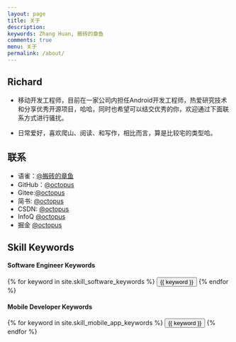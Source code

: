 ```yaml
---
layout: page
title: 关于
description: 
keywords: Zhang Huan, 搬砖的章鱼
comments: true
menu: 关于
permalink: /about/
---
```


## Richard

* 移动开发工程师，目前在一家公司内担任Android开发工程师，热爱研究技术和分享优秀开源项目，哈哈，同时也希望可以结交优秀的你，欢迎通过下面联系方式进行骚扰。

* 日常爱好，喜欢爬山、阅读、和写作，相比而言，算是比较宅的类型哈。

## 联系

* 语雀：[@搬砖的章鱼](https://www.yuque.com/richard-qvk1o)
* GitHub：[@octopus](https://github.com/octopusy)
* Gitee:[@octopus](https://gitee.com/octopusy)
* 简书: [@octopus](https://www.jianshu.com/u/aee1aeb16c02)
* CSDN: [@octopus](https://blog.csdn.net/zhangyang5023637?spm=1010.2135.3001.5113)
* InfoQ [@octopus](https://www.infoq.cn/profile/DE7C13693DB0A5/publish/all)
* 掘金  [@octopus](https://juejin.cn/user/694547076621550/posts)

## Skill Keywords

#### Software Engineer Keywords

<div class="btn-inline">
    {% for keyword in site.skill_software_keywords %}
    <button class="btn btn-outline" type="button">{{ keyword }}</button>
    {% endfor %}
</div>

#### Mobile Developer Keywords

<div class="btn-inline">
    {% for keyword in site.skill_mobile_app_keywords %}
    <button class="btn btn-outline" type="button">{{ keyword }}</button>
    {% endfor %}
</div>

<!--#### Windows Developer Keywords
<div class="btn-inline">
    {% for keyword in site.skill_windows_keywords %}
    <button class="btn btn-outline" type="button">{{ keyword }}</button>
    {% endfor %}
</div>-->
